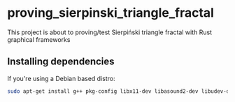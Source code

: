 # proving_sierpinski_triangle_fractal
This project is about to proving/test Sierpiński triangle fractal with Rust graphical frameworks 

## Installing dependencies

If you're using a Debian based distro:
```bash
sudo apt-get install g++ pkg-config libx11-dev libasound2-dev libudev-dev
```